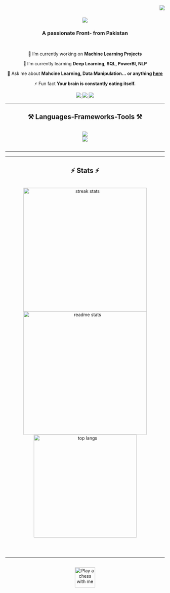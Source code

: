 <img align="right" src="https://visitor-badge.laobi.icu/badge?page_id=iAsadPanhwar.iAsadPanhwar" />

<h1 align="center">
    <img src="https://readme-typing-svg.herokuapp.com/?font=Righteous&size=40&center=true&vCenter=true&width=500&height=70&duration=4000&lines=Hi+There!+👋;+I'm+Amir+Chohan!;" />
</h1>

<h3 align="center">A passionate Front- from Pakistan </h3>

<br/>

<div align="center">
 
 🔭 I’m currently working on **Machine Learning Projects**
 
 🌱 I’m currently learning **Deep Learning, SQL, PowerBI, NLP**

💬 Ask me about **Mahcine Learning, Data Manipulation... or anything [here](https://github.com/iAsadPanhwar/iAsadPanhwar/issues)**

⚡ Fun fact **Your brain is constantly eating itself.**

 </div>
 
<div align="center"> 
  <a href="mailto:asadalipuh5@gmail.com">
    <img src="https://img.shields.io/badge/Gmail-333333?style=for-the-badge&logo=gmail&logoColor=red" />
  </a>
  <a href="https://www.linkedin.com/in/asad-panhwar-03aa92236/" target="_blank">
    <img src="https://img.shields.io/badge/LinkedIn-0077B5?style=for-the-badge&logo=linkedin&logoColor=white" target="_blank" />
  </a>
  <a href="https://iAsadPanhwar.github.io" target="_blank">
     <img src="https://img.shields.io/badge/Portfolio-FF5722?style=for-the-badge&logo=todoist&logoColor=white" target="_blank" /> <!-- sqlite, safari, google-chrome are other good icon options -->
  </a>
</div>

 <hr/>
 
<h2 align="center">⚒️ Languages-Frameworks-Tools ⚒️</h2>
<br/>
<div align="center">
    <img src="https://skillicons.dev/icons?i=html,vscode,github,git" /><br>
    <img src="https://skillicons.dev/icons?i=python,tensorflow,mysql,flask,docker" /><br>
</div>

<br/>
<hr/>


<hr/>

<h2 align="center">⚡ Stats ⚡</h2>
<br>
<div align=center>
  <img width=390 src="https://github-readme-streak-stats-iAsadPanhwar.vercel.app/?user=iAsadPanhwar&count_private=true&theme=react&border_radius=10" alt="streak stats"/>
  <img width=390 src="https://github-readme-stats-iAsadPanhwar.vercel.app/api?username=salesp07&count_private=true&show_icons=true&theme=react&rank_icon=github&border_radius=10" alt="readme stats" />
  <br/>
  <img width=325 align="center" src="https://github-readme-stats-iAsadPanhwar.vercel.app/api/top-langs/?username=salesp07&hide=HTML&langs_count=8&layout=compact&theme=react&border_radius=10&size_weight=0.5&count_weight=0.5&exclude_repo=github-readme-stats" alt="top langs" />
</div>

<br/><br/>

<hr/>

<br/>

<div align="center">
<a href='https://ko-fi.com/V7V4RAK9C' target='_blank'><img height='64' style='border:0px;height:64px;' src='https://storage.ko-fi.com/cdn/kofi1.png?v=3' border='0' alt='Play a chess with me' /></a>
</div>

<br/>
